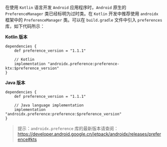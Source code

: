 在使用 `Kotlin` 语言开发 `Android` 应用程序时，`Android` 原生的 `PreferenceManager` 类已经标明为过时类。在 `Kotlin` 开发中推荐使用 `androidx` 框架中的 `PreferenceManager` 类。可以在 `build.gradle` 文件中引入 `preferences` 库，如下代码所示：

**Kotlin 版本**

```
dependencies {
    def preference_version = "1.1.1"
    
    // Kotlin
    implementation "androidx.preference:preference-ktx:$preference_version"
}
```

**Java 版本**

```
dependencies {
    def preference_version = "1.1.1"

    // Java language implementation
    implementation "androidx.preference:preference:$preference_version"
}
```

> 提示：`androidx.preference` 库的最新版本请查阅：<https://developer.android.google.cn/jetpack/androidx/releases/preference#kts>

